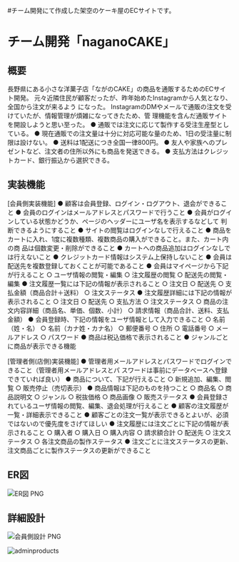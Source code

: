 #チーム開発にて作成した架空のケーキ屋のECサイトです。

# チーム開発「naganoCAKE」

## 概要
長野県にある小さな洋菓子店「ながのCAKE」の商品を通販するためのECサイト開発。
元々近隣住民が顧客だったが、昨年始めたInstagramから人気となり、全国から注文が来るよう
になった。
InstagramのDMやメールで通販の注文を受けていたが、情報管理が煩雑になってきたため、管
理機能を含んだ通販サイトを開設しようと思い至った。
● 通販では注文に応じて製作する受注生産型としている。
● 現在通販での注文量は十分に対応可能な量のため、1日の受注量に制限は設けない。
● 送料は1配送につき全国一律800円。
● 友人や家族へのプレゼントなど、注文者の住所以外にも商品を発送できる。
● 支払方法はクレジットカード、銀行振込から選択できる。

## 実装機能
[会員側実装機能]
● 顧客は会員登録、ログイン・ログアウト、退会ができること
● 会員のログインはメールアドレスとパスワードで行うこと
● 会員がログインしている状態かどうか、ページのヘッダーにユーザ名を表示するなどして
判断できるようにすること
● サイトの閲覧はログインなしで行えること
● 商品をカートに入れ、1度に複数種類、複数商品の購入ができること。また、カート内の商
品は個数変更・削除ができること
● カートへの商品追加はログインなしでは行えないこと
● クレジットカード情報はシステム上保持しないこと
● 会員は配送先を複数登録しておくことが可能であること
● 会員はマイページから下記が行えること
○ ユーザ情報の閲覧・編集
○ 注文履歴の閲覧
○ 配送先の閲覧・編集
● 注文履歴一覧には下記の情報が表示されること
○ 注文日
○ 配送先
○ 支払金額（商品合計＋送料）
○ 注文ステータス
● 注文履歴詳細には下記の情報が表示されること
○ 注文日
○ 配送先
○ 支払方法
○ 注文ステータス
○ 商品の注文内容詳細（商品名、単価、個数、小計）
○ 請求情報（商品合計、送料、支払金額）
● 会員登録時、下記の情報をユーザ情報として入力できること
○ 名前（姓・名）
○ 名前（カナ姓・カナ名）
○ 郵便番号
○ 住所
○ 電話番号
○ メールアドレス
○ パスワード
● 商品は税込価格で表示されること
● ジャンルごとに商品が表示できる機能

[管理者側(店側)実装機能]
● 管理者用メールアドレスとパスワードでログインできること（管理者用メールアドレスとパ
スワードは事前にデータベースへ登録できていれば良い）
● 商品について、下記が行えること
○ 新規追加、編集、閲覧
○ 販売停止（売切表示）
● 商品情報は下記のものを持つこと
○ 商品名
○ 商品説明文
○ ジャンル
○ 税抜価格
○ 商品画像
○ 販売ステータス
● 会員登録されているユーザ情報の閲覧、編集、退会処理が行えること
● 顧客の注文履歴が一覧・詳細表示できること
● 顧客ごとの注文一覧が表示できるとよいが、必須ではないので優先度をさげてほしい
● 注文履歴には注文ごとに下記の情報が表示されること
○ 購入者
○ 購入日
○ 購入内容
○ 請求額合計
○ 配送先
○ 注文ステータス
○ 各注文商品の製作ステータス
● 注文ごとに注文ステータスの更新、注文商品ごとに製作ステータスの更新ができること


## ER図

![ER図 PNG](https://user-images.githubusercontent.com/86827055/143075833-f80fb427-3de7-4b61-bb41-79cd1dcb94a3.png)

## 詳細設計

![会員側設計 PNG](https://user-images.githubusercontent.com/86827055/143076136-a8b138d8-3d70-491f-a494-1a16dde0baa7.png)

![adminproducts](https://user-images.githubusercontent.com/86827055/143076157-40d94f87-d610-489a-9bfa-d9b39254bde5.png)




